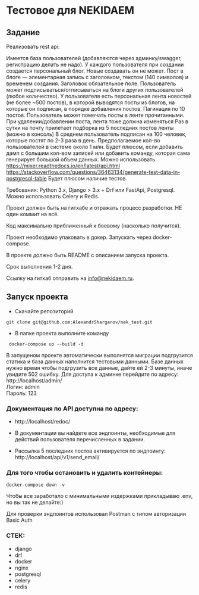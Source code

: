 # Тестовое для NEKIDAEM

## Задание
Реализовать rest api:

Имеется база пользователей (добавляются через админку/swagger, регистрацию делать не надо).
У каждого пользователя при создании создается персональный блог. Новые создавать он не может.
Пост в блоге — элементарная запись с заголовком, текстом (140 символов) и временем создания. Заголовок обязательное поле.
Пользователь может подписываться/отписываться на блоги других пользователей (любое количество).
У пользователя есть персональная лента новостей (не более ~500 постов), в которой выводятся посты из блогов, на которые он подписан, в порядке добавления постов. Пагинация по 10 постов.
Пользователь может помечать посты в ленте прочитанными.
При удалении/добавлении поста, лента тоже должна изменяться
Раз в сутки на почту прилетает подборка из 5 последних постов ленты (можно в консоль)
В среднем пользователь подписан на 100 человек, которые постят по 2-3 раза в день.
Предполагаемое кол-во пользователей в системе около 1 млн.
Будет плюсом, если добавить дамп с большим кол-вом записей или добавить команду, которая сама генерирует большой объем данных.
Можно использовать https://mixer.readthedocs.io/en/latest/api.html https://stackoverflow.com/questions/36463134/generate-test-data-in-postgresql-table
Будет плюсом наличие тестов.


Требования:
Python 3.x, Django > 3.х + Drf или FastApi, Postgresql. Можно использовать Celery и Redis. 

Проект должен быть на гитхабе и отражать процесс разработки. НЕ один коммит на всё.

Код максимально приближенный к боевому (насколько получится).

Проект необходимо упаковать в докер. Запускать через docker-compose.

В проекте должно быть README с описанием запуска проекта.

Срок выполнения 1-2 дня.

Ссылку на гитхаб отправить на info@nekidaem.ru.

## Запуск проекта

- Скачайте репозиторий
```
git clone git@github.com:AlexandrSharganov/nek_test.git
```

- В папке проекта выполните команду
```
 docker-compose up --build -d
```
В запущеном проекте автоматически выполнятся миграции подгрузится статика и база данных наполнится тестовыми данными. Базе данных нужно время чтобы подгрузить все данные, дайте ей 2-3 минуты, иначе увидите 502 ошибку. Для доступа к админке перейдите по адресу:  
http://localhost/admin/  
Логин: admin  
Пароль: 123

### Документация по API доступна по адресу:  
- http://localhost/redoc/  

- В документации вы найдете все эндпоинты, необходимые для действий пользователя перечисленных в задании.
- Рассылка 5 последних постов активируется по эндпоинту:  http://localhost/api/v1/send_email/

### Для того чтобы остановить и удалить контейнеры:
```
docker-compose down -v
```

Чтобы все заработало с минимальными издержками прикладываю .env, но вы так не делайте:)

Для проверки эндпоинтов использовал Postman c типом авторизации Basic Auth

### СТЕК:
- django
- drf
- docker
- nginx
- postgresql
- celery
- redis